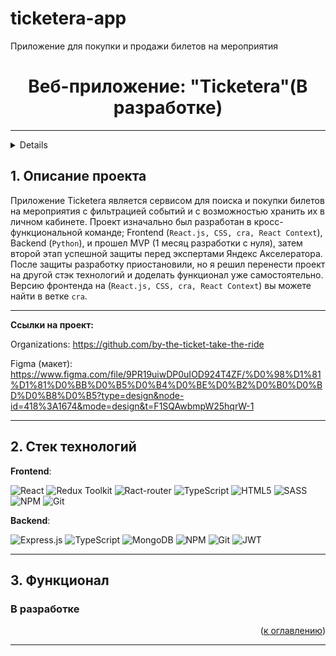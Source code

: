 # ticketera-app
Приложение для покупки и продажи билетов на мероприятия
<h1 align="center">Веб-приложение: "Ticketera"(В разработке)</h1>

_____

<a name="summary">
  <details>
    <summary>Оглавление</summary>
    <ol>
      <li><a href="#project-description">Описание проекта</a></li>
      <li><a href="#technologies">Стек технологий</a></li>
      <li><a href="#functionality">Функционал</a></li>
    </ol>
  </details>
</a>

<a name="project-description"><h2>1. Описание проекта</h2></a>
Приложение Ticketera является сервисом для поиска и покупки билетов на мероприятия с фильтрацией событий и с возможностью хранить их в личном кабинете. Проект изначально был разработан в кросс-функциональной команде; Frontend (`React.js, CSS, cra, React Context`), Backend (`Python`), и прошел MVP (1 месяц разработки с нуля), затем второй этап успешной защиты перед экспертами Яндекс Акселератора. После защиты разработку приостановили, но я решил перенести проект на другой стэк технологий и доделать функционал уже самостоятельно. Версию фронтенда на (`React.js, CSS, cra, React Context`) вы можете найти в ветке `cra`.

____

<b>Ссылки на проект:</b>

Organizations: https://github.com/by-the-ticket-take-the-ride

Figma (макет): https://www.figma.com/file/9PR19uiwDP0uIOD924T4ZF/%D0%98%D1%81%D1%81%D0%BB%D0%B5%D0%B4%D0%BE%D0%B2%D0%B0%D0%BD%D0%B8%D0%B5?type=design&node-id=418%3A1674&mode=design&t=F1SQAwbmpW25hqrW-1

___

<a name="technologies"><h2>2. Стек технологий</h2></a>

**Frontend**:

![React](https://img.shields.io/badge/react-%2320232a.svg?style=for-the-badge&logo=react&logoColor=%2361DAFB)
![Redux Toolkit](https://img.shields.io/badge/Redux&nbsp;Toolkit-333?style=for-the-badge&logo=redux&logoColor=7549bc)
![Ract-router](https://camo.githubusercontent.com/4f9d20f3a284d2f6634282f61f82a62e99ee9906537dc9859decfdc9efbb51ec/68747470733a2f2f696d672e736869656c64732e696f2f62616467652f52656163745f526f757465722d4341343234353f7374796c653d666f722d7468652d6261646765266c6f676f3d72656163742d726f75746572266c6f676f436f6c6f723d7768697465)
![TypeScript](https://img.shields.io/badge/typescript-%23007ACC.svg?style=for-the-badge&logo=typescript&logoColor=white)
![HTML5](https://img.shields.io/badge/html5-%23E34F26.svg?style=for-the-badge&logo=html5&logoColor=white)
![SASS](https://img.shields.io/badge/SASS-hotpink.svg?style=for-the-badge&logo=SASS&logoColor=white)
![NPM](https://img.shields.io/badge/NPM-%23CB3837.svg?style=for-the-badge&logo=npm&logoColor=white) 
![Git](https://img.shields.io/badge/git-%23F05033.svg?style=for-the-badge&logo=git&logoColor=white)

**Backend**:

![Express.js](https://img.shields.io/badge/express.js-%23404d59.svg?style=for-the-badge&logo=express&logoColor=%2361DAFB)
![TypeScript](https://img.shields.io/badge/typescript-%23007ACC.svg?style=for-the-badge&logo=typescript&logoColor=white)
![MongoDB](https://img.shields.io/badge/MongoDB-%234ea94b.svg?style=for-the-badge&logo=mongodb&logoColor=white)
![NPM](https://img.shields.io/badge/NPM-%23CB3837.svg?style=for-the-badge&logo=npm&logoColor=white)
![Git](https://img.shields.io/badge/git-%23F05033.svg?style=for-the-badge&logo=git&logoColor=white)
![JWT](https://img.shields.io/badge/JWT-black?style=for-the-badge&logo=JSON%20web%20tokens)

____

<a name="functionality"><h2>3. Функционал</h2></a>

<h3 align="start">В разработке</h3>

<div align="right">(<a href="#summary">к оглавлению</a>)</div>

___
